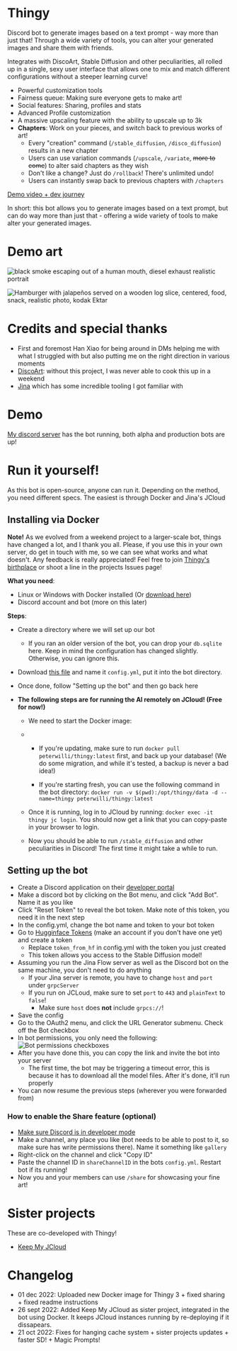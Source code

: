 # Thingy

Discord bot to generate images based on a text prompt - way more than just that! Through a wide variety of tools, you can alter your generated images and share them with friends.

Integrates with DiscoArt, Stable Diffusion and other peculiarities, all rolled up in a single, sexy user interface that allows one to mix and match different configurations without a steeper learning curve!

- Powerful customization tools
- Fairness queue: Making sure everyone gets to make art!
- Social features: Sharing, profiles and stats
- Advanced Profile customization
- A massive upscaling feature with the ability to upscale up to 3k
- **Chapters**: Work on your pieces, and switch back to previous works of art!
  - Every "creation" command (`/stable_diffusion`, `/disco_diffusion`) results in a new chapter
  - Users can use variation commands (`/upscale`, `/variate`, ~~more to come~~) to alter said chapters as they wish
  - Don't like a change? Just do `/rollback`! There's unlimited undo!
  - Users can instantly swap back to previous chapters with `/chapters`
    
[Demo video + dev journey](https://www.youtube.com/watch?v=epLF0OXTp-A)

In short: this bot allows you to generate images based on a text prompt, but can do way more than just that - offering a wide variety of tools to make alter your generated images.

# Demo art

![black smoke escaping out of a human mouth, diesel exhaust realistic portrait](https://cdn.discordapp.com/attachments/1015964690800726158/1047917600161681508/final.jpg)

![Hamburger with jalapeños served on a wooden log slice, centered, food, snack, realistic photo, kodak Ektar](https://cdn.discordapp.com/attachments/1015964690800726158/1047429960056447036/final.png)

# Credits and special thanks

 - First and foremost Han Xiao for being around in DMs helping me with what I struggled with but also putting me on the right direction in various moments
 - [DiscoArt](https://github.com/jina-ai/discoart): without this project, I was never able to cook this up in a weekend
 - [Jina](https://jina.ai) which has some incredible tooling I got familiar with

# Demo

[My discord server](https://discord.gg/j4wQYhhvVd) has the bot running, both alpha and production bots are up!

# Run it yourself!

As this bot is open-source, anyone can run it. Depending on the method, you need different specs. The easiest is through Docker and Jina's JCloud

## Installing via Docker

**Note!** As we evolved from a weekend project to a larger-scale bot, things have changed a lot, and I thank you all. Please, if you use this in your own server, do get in touch with me, so we can see what works and what doesn't. Any feedback is really appreciated! Feel free to join [Thingy's birthplace](https://discord.gg/j4wQYhhvVd) or shoot a line in the projects Issues page!

**What you need**:

 - Linux or Windows with Docker installed (Or [download here](https://docs.docker.com/get-docker/))
 - Discord account and bot (more on this later)

**Steps**:

 - Create a directory where we will set up our bot
    - If you ran an older version of the bot, you can drop your `db.sqlite` here. Keep in mind the configuration has changed slightly. Otherwise, you can ignore this.
 - Download [this file](https://raw.githubusercontent.com/peterwilli/Thingy/main/config.example.yml) and name it `config.yml`, put it into the bot directory. 
 - Once done, follow "Setting up the bot" and then go back here

 - **The following steps are for running the AI remotely on JCloud! (Free for now!)**

    - We need to start the Docker image:
    - 
      - If you're updating, make sure to run `docker pull peterwilli/thingy:latest` first, and back up your database! (We do some migration, and while it's tested, a backup is never a bad idea!)

      - If you're starting fresh, you can use the following command in the bot directory: `docker run -v $(pwd):/opt/thingy/data -d --name=thingy peterwilli/thingy:latest`

    - Once it is running, log in to JCloud by running: `docker exec -it thingy jc login`. You should now get a link that you can copy-paste in your browser to login.

    - Now you should be able to run `/stable_diffusion` and other peculiarities in Discord! The first time it might take a while to run.

## Setting up the bot

- Create a Discord application on their [developer portal](https://discord.com/developers/applications/me)
- Make a discord bot by clicking on the Bot menu, and click "Add Bot". Name it as you like
- Click "Reset Token" to reveal the bot token. Make note of this token, you need it in the next step
- In the config.yml, change the bot name and token to your bot token
- Go to [Hugginface Tokens](https://huggingface.co/settings/tokens) (make an account if you don't have one yet) and create a token
  - Replace `token_from_hf` in config.yml with the token you just created
  - This token allows you access to the Stable Diffusion model!
- Assuming you run the Jina Flow server as well as the Discord bot on the same machine, you don't need to do anything
    - If your Jina server is remote, you have to change `host` and `port` under `grpcServer`
    - If you run on JCLoud, make sure to set `port` to `443` and `plainText` to `false`!
        - Make sure `host` does **not** include `grpcs://`!
- Save the config
- Go to the OAuth2 menu, and click the URL Generator submenu. Check off the Bot checkbox
- In bot permissions, you only need the following:
    ![Bot permissions checkboxes](./extras/bot_perms.png)
- After you have done this, you can copy the link and invite the bot into your server
  - The first time, the bot may be triggering a timeout error, this is because it has to download all the model files. After it's done, it'll run properly
- You can now resume the previous steps (wherever you were forwarded from)

### How to enable the Share feature (optional)

- [Make sure Discord is in developer mode](https://www.howtogeek.com/714348/how-to-enable-or-disable-developer-mode-on-discord)
- Make a channel, any place you like (bot needs to be able to post to it, so make sure has write permissions there). Name it something like `gallery`
- Right-click on the channel and click "Copy ID"
- Paste the channel ID in `shareChannelID` in the bots `config.yml`. Restart bot if its running!
- Now you and your members can use `/share` for showcasing your fine art!

# Sister projects

These are co-developed with Thingy!

- [Keep My JCloud](https://github.com/peterwilli/KeepMyJCloud)

# Changelog

 - 01 dec 2022: Uploaded new Docker image for Thingy 3 + fixed sharing + fixed readme instructions
 - 26 sept 2022: Added Keep My JCloud as sister project, integrated in the bot using Docker. It keeps JCloud instances running by re-deploying if it dissapears.
 - 21 oct 2022: Fixes for hanging cache system + sister projects updates + faster SD! + Magic Prompts!